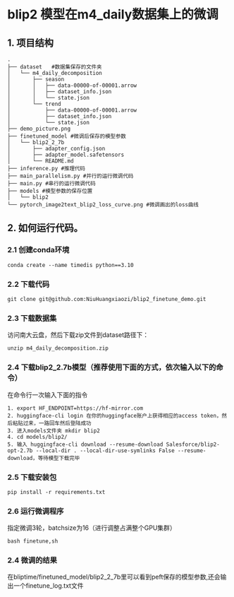 <!--
 * @Author: riverman nanjing.com
 * @Date: 2025-04-04 00:51:26
 * @LastEditors: riverman nanjing.com
 * @LastEditTime: 2025-04-04 10:37:16
 * @FilePath: /wsj/bliptime/blip2_finetune_demo/README.md
 * @Description: 这是默认设置,请设置`customMade`, 打开koroFileHeader查看配置 进行设置: https://github.com/OBKoro1/koro1FileHeader/wiki/%E9%85%8D%E7%BD%AE
-->
# blip2 模型在m4_daily数据集上的微调



## 1. 项目结构
```
.
├── dataset   #数据集保存的文件夹
│   └── m4_daily_decomposition
│       ├── season
│       │   ├── data-00000-of-00001.arrow
│       │   ├── dataset_info.json
│       │   └── state.json
│       └── trend
│           ├── data-00000-of-00001.arrow
│           ├── dataset_info.json
│           └── state.json
├── demo_picture.png 
├── finetuned_model #微调后保存的模型参数
│   └── blip2_2_7b
│       ├── adapter_config.json
│       ├── adapter_model.safetensors
│       └── README.md
├── inference.py #推理代码
├── main_parallelism.py #并行的运行微调代码
├── main.py #串行的运行微调代码
├── models #模型参数的保存位置
│   └── blip2
└── pytorch_image2text_blip2_loss_curve.png #微调画出的loss曲线
```

## 2. 如何运行代码。
### 2.1 创建conda环境
```
conda create --name timedis python==3.10
```

### 2.2 下载代码
```
git clone git@github.com:NiuHuangxiaozi/blip2_finetune_demo.git
```
### 2.3 下载数据集
访问南大云盘，然后下载zip文件到dataset路径下：
```
unzip m4_daily_decomposition.zip
```
### 2.4 下载blip2_2.7b模型（推荐使用下面的方式，依次输入以下的命令）
在命令行一次输入下面的指令
```
1. export HF_ENDPOINT=https://hf-mirror.com
2. huggingface-cli login 在你的huggingface账户上获得相应的access token，然后粘贴过来，一路回车然后登陆成功
3. 进入models文件夹 mkdir blip2
4. cd models/blip2/
5. 输入 huggingface-cli download --resume-download Salesforce/blip2-opt-2.7b --local-dir . --local-dir-use-symlinks False --resume-download，等待模型下载完毕

```
### 2.5 下载安装包
```
pip install -r requirements.txt 
```
### 2.6 运行微调程序
指定微调3轮，batchsize为16（进行调整占满整个GPU集群）
```
bash finetune,sh
```
### 2.4 微调的结果
在bliptime/finetuned_model/blip2_2_7b里可以看到peft保存的模型参数,还会输出一个finetune_log.txt文件

